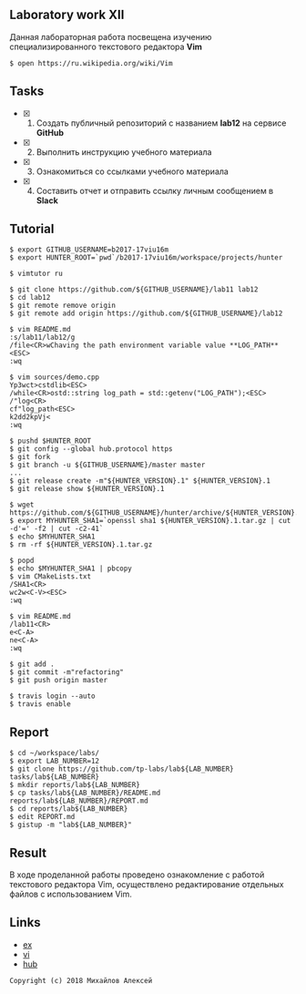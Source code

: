 ## Laboratory work XII


Данная лабораторная работа посвещена изучению специализированного текстового редактора **Vim**

```ShellSession
$ open https://ru.wikipedia.org/wiki/Vim
```

## Tasks

- [x] 1. Создать публичный репозиторий с названием **lab12** на сервисе **GitHub**
- [x] 2. Выполнить инструкцию учебного материала
- [x] 3. Ознакомиться со ссылками учебного материала
- [x] 4. Составить отчет и отправить ссылку личным сообщением в **Slack**

## Tutorial

```ShellSession
$ export GITHUB_USERNAME=b2017-17viu16m
$ export HUNTER_ROOT=`pwd`/b2017-17viu16m/workspace/projects/hunter
```

```ShellSession
$ vimtutor ru
```

```ShellSession
$ git clone https://github.com/${GITHUB_USERNAME}/lab11 lab12
$ cd lab12
$ git remote remove origin
$ git remote add origin https://github.com/${GITHUB_USERNAME}/lab12
```

```ShellSession
$ vim README.md
:s/lab11/lab12/g
/file<CR>wChaving the path environment variable value **LOG_PATH**<ESC>
:wq
```

```ShellSession
$ vim sources/demo.cpp
Yp3wct>cstdlib<ESC>
/while<CR>ostd::string log_path = std::getenv("LOG_PATH");<ESC>
/"log<CR>
cf"log_path<ESC>
k2dd2kpVj<
:wq
```

```ShellSession
$ pushd $HUNTER_ROOT
$ git config --global hub.protocol https
$ git fork
$ git branch -u ${GITHUB_USERNAME}/master master
...
$ git release create -m"${HUNTER_VERSION}.1" ${HUNTER_VERSION}.1
$ git release show ${HUNTER_VERSION}.1
```

```ShellSession
$ wget https://github.com/${GITHUB_USERNAME}/hunter/archive/${HUNTER_VERSION}.1.tar.gz
$ export MYHUNTER_SHA1=`openssl sha1 ${HUNTER_VERSION}.1.tar.gz | cut -d'=' -f2 | cut -c2-41`
$ echo $MYHUNTER_SHA1
$ rm -rf ${HUNTER_VERSION}.1.tar.gz
```

```ShellSession
$ popd
$ echo $MYHUNTER_SHA1 | pbcopy
$ vim CMakeLists.txt
/SHA1<CR>
wc2w<C-V><ESC>
:wq
```

```ShellSession
$ vim README.md
/lab11<CR>
e<C-A>
ne<C-A>
:wq
```

```ShellSession
$ git add .
$ git commit -m"refactoring"
$ git push origin master
```

```ShellSession
$ travis login --auto
$ travis enable
```

## Report

```ShellSession
$ cd ~/workspace/labs/
$ export LAB_NUMBER=12
$ git clone https://github.com/tp-labs/lab${LAB_NUMBER} tasks/lab${LAB_NUMBER}
$ mkdir reports/lab${LAB_NUMBER}
$ cp tasks/lab${LAB_NUMBER}/README.md reports/lab${LAB_NUMBER}/REPORT.md
$ cd reports/lab${LAB_NUMBER}
$ edit REPORT.md
$ gistup -m "lab${LAB_NUMBER}"
```

## Result

В ходе проделанной работы проведено ознакомление с работой текстового редактора Vim, осуществлено редактирование отдельных файлов с использованием Vim.

## Links

- [ex](https://en.wikipedia.org/wiki/Ex_(text_editor))
- [vi](https://en.wikipedia.org/wiki/Vi)
- [hub](https://github.com/github/hub)

```
Copyright (c) 2018 Михайлов Алексей
```
